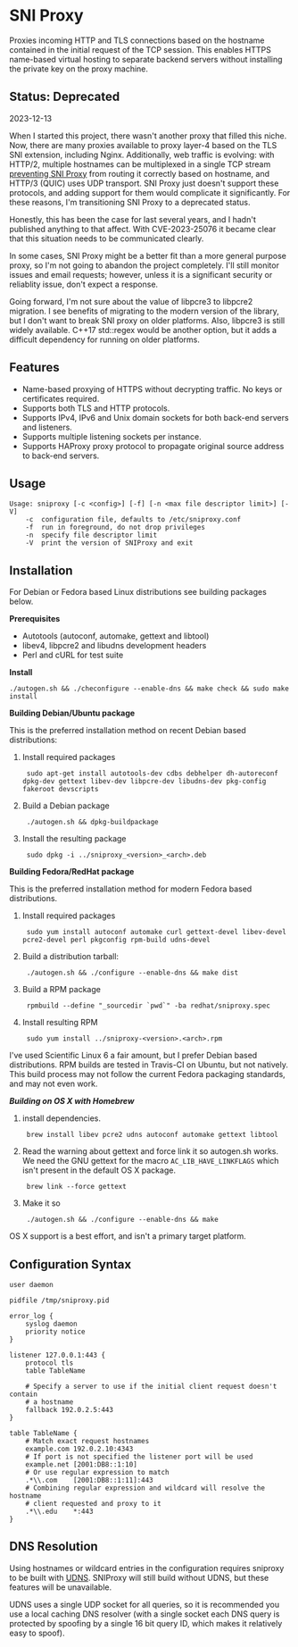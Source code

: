 SNI Proxy
=========

Proxies incoming HTTP and TLS connections based on the hostname contained in
the initial request of the TCP session. This enables HTTPS name-based virtual
hosting to separate backend servers without installing the private key on the
proxy machine.

Status: Deprecated
------------------
2023-12-13

When I started this project, there wasn't another proxy that filled this niche.
Now, there are many proxies available to proxy layer-4 based on the TLS SNI
extension, including Nginx. Additionally, web traffic is evolving: with HTTP/2,
multiple hostnames can be multiplexed in a single TCP stream [preventing SNI
Proxy](https://github.com/dlundquist/sniproxy/issues/178) from routing it
correctly based on hostname, and HTTP/3 (QUIC) uses UDP transport. SNI Proxy
just doesn't support these protocols, and adding support for them would
complicate it significantly. For these reasons, I'm transitioning SNI Proxy to
a deprecated status.

Honestly, this has been the case for last several years, and I hadn't published
anything to that affect. With CVE-2023-25076 it became clear that this
situation needs to be communicated clearly.

In some cases, SNI Proxy might be a better fit than a more general purpose
proxy, so I'm not going to abandon the project completely. I'll still monitor
issues and email requests; however, unless it is a significant security or
reliablity issue, don't expect a response.

Going forward, I'm not sure about the value of libpcre3 to libpcre2 migration.
I see benefits of migrating to the modern version of the library, but I don't
want to break SNI proxy on older platforms. Also, libpcre3 is still widely
available. C++17 std::regex would be another option, but it adds a difficult
dependency for running on older platforms.

Features
--------
+ Name-based proxying of HTTPS without decrypting traffic. No keys or
  certificates required.
+ Supports both TLS and HTTP protocols.
+ Supports IPv4, IPv6 and Unix domain sockets for both back-end servers and
  listeners.
+ Supports multiple listening sockets per instance.
+ Supports HAProxy proxy protocol to propagate original source address to
  back-end servers.

Usage
-----

    Usage: sniproxy [-c <config>] [-f] [-n <max file descriptor limit>] [-V]
        -c  configuration file, defaults to /etc/sniproxy.conf
        -f  run in foreground, do not drop privileges
        -n  specify file descriptor limit
        -V  print the version of SNIProxy and exit


Installation
------------

For Debian or Fedora based Linux distributions see building packages below.

**Prerequisites**

+ Autotools (autoconf, automake, gettext and libtool)
+ libev4, libpcre2 and libudns development headers
+ Perl and cURL for test suite

**Install**

    ./autogen.sh && ./checonfigure --enable-dns && make check && sudo make install

**Building Debian/Ubuntu package**

This is the preferred installation method on recent Debian based distributions:

1. Install required packages

        sudo apt-get install autotools-dev cdbs debhelper dh-autoreconf dpkg-dev gettext libev-dev libpcre-dev libudns-dev pkg-config fakeroot devscripts

2. Build a Debian package

        ./autogen.sh && dpkg-buildpackage

3. Install the resulting package

        sudo dpkg -i ../sniproxy_<version>_<arch>.deb

**Building Fedora/RedHat package**

This is the preferred installation method for modern Fedora based distributions.

1. Install required packages

        sudo yum install autoconf automake curl gettext-devel libev-devel pcre2-devel perl pkgconfig rpm-build udns-devel

2. Build a distribution tarball:

        ./autogen.sh && ./configure --enable-dns && make dist

3. Build a RPM package

        rpmbuild --define "_sourcedir `pwd`" -ba redhat/sniproxy.spec

4. Install resulting RPM

        sudo yum install ../sniproxy-<version>.<arch>.rpm

I've used Scientific Linux 6 a fair amount, but I prefer Debian based
distributions. RPM builds are tested in Travis-CI on Ubuntu, but not natively.
This build process may not follow the current Fedora packaging standards, and
may not even work.

***Building on OS X with Homebrew***

1. install dependencies.

        brew install libev pcre2 udns autoconf automake gettext libtool

2. Read the warning about gettext and force link it so autogen.sh works. We need the GNU gettext for the macro `AC_LIB_HAVE_LINKFLAGS` which isn't present in the default OS X package.

        brew link --force gettext

3. Make it so

        ./autogen.sh && ./configure --enable-dns && make

OS X support is a best effort, and isn't a primary target platform.


Configuration Syntax
--------------------

    user daemon

    pidfile /tmp/sniproxy.pid

    error_log {
        syslog daemon
        priority notice
    }

    listener 127.0.0.1:443 {
        protocol tls
        table TableName

        # Specify a server to use if the initial client request doesn't contain
        # a hostname
        fallback 192.0.2.5:443
    }

    table TableName {
        # Match exact request hostnames
        example.com 192.0.2.10:4343
        # If port is not specified the listener port will be used
        example.net [2001:DB8::1:10]
        # Or use regular expression to match
        .*\\.com    [2001:DB8::1:11]:443
        # Combining regular expression and wildcard will resolve the hostname
        # client requested and proxy to it
        .*\\.edu    *:443
    }

DNS Resolution
--------------

Using hostnames or wildcard entries in the configuration requires sniproxy to
be built with [UDNS](http://www.corpit.ru/mjt/udns.html). SNIProxy will still
build without UDNS, but these features will be unavailable.

UDNS uses a single UDP socket for all queries, so it is recommended you use a
local caching DNS resolver (with a single socket each DNS query is protected by
spoofing by a single 16 bit query ID, which makes it relatively easy to spoof).
